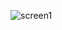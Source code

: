 ![screen1](https://user-images.githubusercontent.com/114225480/192506436-53cd67e2-104e-4eca-b16f-6c17826fd273.png)
